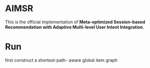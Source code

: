 # AIMSR

This is the official implementation of **Meta-optimized Session-based Recommendation with Adaptive Multi-level User Intent Integration**.

# Run

first construct a shortest-path- aware global item graph
